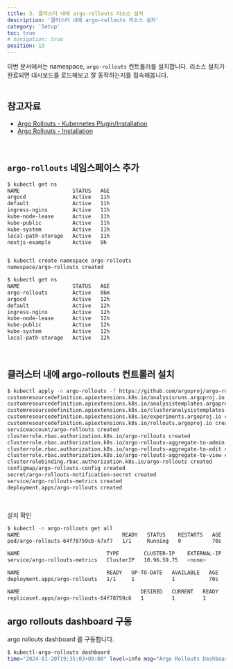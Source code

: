 ```yaml
---
title: 3. 클러스터 내에 argo-rollouts 리소스 설치 
description: '클러스터 내에 argo-rollouts 리소스 설치'
category: 'Setup'
toc: true
# navigation: true
position: 13
---
```

이번 문서에서는 namespace, `argo-rollouts` 컨트롤러를 설치합니다. 리소스 설치가 완료되면 대시보드를 로드해보고 잘 동작하는지를 접속해봅니다.<br>
<br>

## 참고자료
- [Argo Rollouts - Kubernetes Plugin/Installation](https://argo-rollouts.readthedocs.io/en/stable/features/kubectl-plugin/)
- [Argo Rollouts - Installation](https://argo-rollouts.readthedocs.io/en/stable/installation/)
<br>

## `argo-rollouts` 네임스페이스 추가
```bash
$ kubectl get ns
NAME                 STATUS   AGE
argocd               Active   11h
default              Active   11h
ingress-nginx        Active   11h
kube-node-lease      Active   11h
kube-public          Active   11h
kube-system          Active   11h
local-path-storage   Active   11h
nextjs-example       Active   9h


$ kubectl create namespace argo-rollouts
namespace/argo-rollouts created

$ kubectl get ns
NAME                 STATUS   AGE
argo-rollouts        Active   86m
argocd               Active   12h
default              Active   12h
ingress-nginx        Active   12h
kube-node-lease      Active   12h
kube-public          Active   12h
kube-system          Active   12h
local-path-storage   Active   12h
```
<br>

## 클러스터 내에 argo-rollouts 컨트롤러 설치
```bash
$ kubectl apply -n argo-rollouts -f https://github.com/argoproj/argo-rollouts/releases/latest/download/install.yaml
customresourcedefinition.apiextensions.k8s.io/analysisruns.argoproj.io created
customresourcedefinition.apiextensions.k8s.io/analysistemplates.argoproj.io created
customresourcedefinition.apiextensions.k8s.io/clusteranalysistemplates.argoproj.io created
customresourcedefinition.apiextensions.k8s.io/experiments.argoproj.io created
customresourcedefinition.apiextensions.k8s.io/rollouts.argoproj.io created
serviceaccount/argo-rollouts created
clusterrole.rbac.authorization.k8s.io/argo-rollouts created
clusterrole.rbac.authorization.k8s.io/argo-rollouts-aggregate-to-admin created
clusterrole.rbac.authorization.k8s.io/argo-rollouts-aggregate-to-edit created
clusterrole.rbac.authorization.k8s.io/argo-rollouts-aggregate-to-view created
clusterrolebinding.rbac.authorization.k8s.io/argo-rollouts created
configmap/argo-rollouts-config created
secret/argo-rollouts-notification-secret created
service/argo-rollouts-metrics created
deployment.apps/argo-rollouts created
```
<br>

설치 확인
```bash
$ kubectl -n argo-rollouts get all
NAME                                 READY   STATUS    RESTARTS   AGE
pod/argo-rollouts-64f78759c6-k7xf7   1/1     Running   0          70s

NAME                            TYPE        CLUSTER-IP    EXTERNAL-IP   PORT(S)    AGE
service/argo-rollouts-metrics   ClusterIP   10.96.59.75   <none>        8090/TCP   70s

NAME                            READY   UP-TO-DATE   AVAILABLE   AGE
deployment.apps/argo-rollouts   1/1     1            1           70s

NAME                                       DESIRED   CURRENT   READY   AGE
replicaset.apps/argo-rollouts-64f78759c6   1         1         1       70s
```


## argo rollouts dashboard 구동
argo rollouts dashboard 를 구동합니다.
```bash
$ kubectl-argo-rollouts dashboard
time="2024-01-20T19:35:03+09:00" level=info msg="Argo Rollouts Dashboard is now available at http://localhost:3100/rollouts"
```
<br>